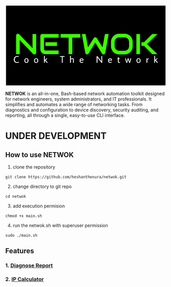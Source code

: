 <p align="center"><img src="logo.png"></p>

**NETWOK** is an all-in-one, Bash-based network automation toolkit designed for network engineers, system administrators, and IT professionals. It simplifies and automates a wide range of networking tasks. From diagnostics and configuration to device discovery, security auditing, and reporting, all through a single, easy-to-use CLI interface.

<p align="center"><h1>UNDER DEVELOPMENT</h1></p>

## How to use NETWOK

1. clone the repository
```
git clone https://github.com/heshanthenura/netwok.git
```
2. change directory to git repo
```
cd netwok
```
3. add execution permision
```
chmod +x main.sh
```
4. run the netwok.sh with superuser permission
```
sudo ./main.sh
```
## Features

### 1. [Diagnose Report](https://github.com/heshanthenura/netwok/blob/main/docs/diagnose-report.md)
### 2. [IP Calculator](https://github.com/heshanthenura/netwok/blob/main/docs/ip-calculator.md)

